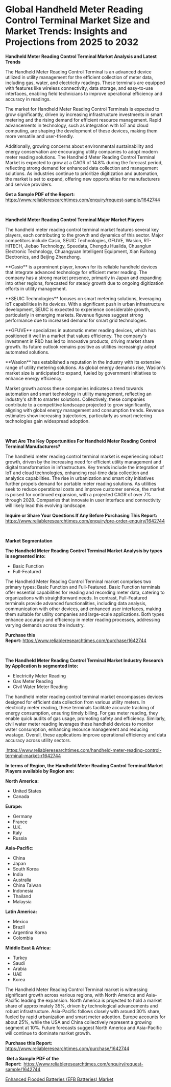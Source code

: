 <p><h1>Global Handheld Meter Reading Control Terminal Market Size and Market Trends: Insights and Projections from 2025 to 2032</h1></p><p><strong>Handheld Meter Reading Control Terminal Market Analysis and Latest Trends</strong></p>
<p><p>The Handheld Meter Reading Control Terminal is an advanced device utilized in utility management for the efficient collection of meter data, including gas, water, and electricity readings. These terminals are equipped with features like wireless connectivity, data storage, and easy-to-use interfaces, enabling field technicians to improve operational efficiency and accuracy in readings.</p><p>The market for Handheld Meter Reading Control Terminals is expected to grow significantly, driven by increasing infrastructure investments in smart metering and the rising demand for efficient resource management. Rapid advancements in technology, such as integration with IoT and cloud computing, are shaping the development of these devices, making them more versatile and user-friendly.</p><p>Additionally, growing concerns about environmental sustainability and energy conservation are encouraging utility companies to adopt modern meter reading solutions. The Handheld Meter Reading Control Terminal Market is expected to grow at a CAGR of 14.8% during the forecast period, reflecting strong demand for enhanced data collection and management solutions. As industries continue to prioritize digitization and automation, the market is set to expand, offering new opportunities for manufacturers and service providers.</p></p>
<p><strong>Get a Sample PDF of the Report:&nbsp;</strong> <a href="https://www.reliableresearchtimes.com/enquiry/request-sample/1642744?utm_campaign=3088&utm_medium=2&utm_source=Github&utm_content=ia&utm_term=28032025&utm_id=handheld-meter-reading-control-terminal">https://www.reliableresearchtimes.com/enquiry/request-sample/1642744</a></p>
<p>&nbsp;</p>
<p><strong>Handheld Meter Reading Control Terminal Major Market Players</strong></p>
<p><p>The handheld meter reading control terminal market features several key players, each contributing to the growth and dynamics of this sector. Major competitors include Casio, SEUIC Technologies, GFUVE, Wasion, RT-HITECH, Jiebao Technology, Speedata, Chengdu Hualida, Chuanglun Electronic Technology, Chuangyuan Intelligent Equipment, Xian Ruitong Electronics, and Beijing Zhenzhong.</p><p>**Casio** is a prominent player, known for its reliable handheld devices that integrate advanced technology for efficient meter reading. The company has a strong market presence, primarily in Japan and expanding into other regions, forecasted for steady growth due to ongoing digitization efforts in utility management.</p><p>**SEUIC Technologies** focuses on smart metering solutions, leveraging IoT capabilities in its devices. With a significant push in urban infrastructure development, SEUIC is expected to experience considerable growth, particularly in emerging markets. Revenue figures suggest strong performance due to increased demand for smart grid technologies.</p><p>**GFUVE** specializes in automatic meter reading devices, which has positioned it well in a market that values efficiency. The company's investment in R&D has led to innovative products, driving market share growth. Its future outlook remains positive as utilities increasingly adopt automated solutions.</p><p>**Wasion** has established a reputation in the industry with its extensive range of utility metering solutions. As global energy demands rise, Wasion's market size is anticipated to expand, fueled by government initiatives to enhance energy efficiency.</p><p>Market growth across these companies indicates a trend towards automation and smart technology in utility management, reflecting an industry's shift to smarter solutions. Collectively, these companies contribute to a competitive landscape projected to grow significantly, aligning with global energy management and consumption trends. Revenue estimates show increasing trajectories, particularly as smart metering technologies gain widespread adoption.</p></p>
<p>&nbsp;</p>
<p><strong>What Are The Key Opportunities For Handheld Meter Reading Control Terminal Manufacturers?</strong></p>
<p><p>The handheld meter reading control terminal market is experiencing robust growth, driven by the increasing need for efficient utility management and digital transformation in infrastructure. Key trends include the integration of IoT and cloud technologies, enhancing real-time data collection and analytics capabilities. The rise in urbanization and smart city initiatives further propels demand for portable meter reading solutions. As utilities seek to reduce operational costs and improve customer service, the market is poised for continued expansion, with a projected CAGR of over 7% through 2028. Companies that innovate in user interface and connectivity will likely lead this evolving landscape.</p></p>
<p><strong>Inquire or Share Your Questions If Any Before Purchasing This Report:</strong> <a href="https://www.reliableresearchtimes.com/enquiry/pre-order-enquiry/1642744?utm_campaign=3088&utm_medium=2&utm_source=Github&utm_content=ia&utm_term=28032025&utm_id=handheld-meter-reading-control-terminal">https://www.reliableresearchtimes.com/enquiry/pre-order-enquiry/1642744</a></p>
<p>&nbsp;</p>
<p><strong>Market Segmentation</strong></p>
<p><strong>The Handheld Meter Reading Control Terminal Market Analysis by types is segmented into:</strong></p>
<p><ul><li>Basic Function</li><li>Full-Featured</li></ul></p>
<p><p>The Handheld Meter Reading Control Terminal market comprises two primary types: Basic Function and Full-Featured. Basic Function terminals offer essential capabilities for reading and recording meter data, catering to organizations with straightforward needs. In contrast, Full-Featured terminals provide advanced functionalities, including data analysis, communication with other devices, and enhanced user interfaces, making them suitable for utility companies and large-scale applications. Both types enhance accuracy and efficiency in meter reading processes, addressing varying demands across the industry.</p></p>
<p><strong>Purchase this Report:&nbsp;</strong><a href="https://www.reliableresearchtimes.com/purchase/1642744?utm_campaign=3088&utm_medium=2&utm_source=Github&utm_content=ia&utm_term=28032025&utm_id=handheld-meter-reading-control-terminal">https://www.reliableresearchtimes.com/purchase/1642744</a></p>
<p>&nbsp;</p>
<p><strong>The Handheld Meter Reading Control Terminal Market Industry Research by Application is segmented into:</strong></p>
<p><ul><li>Electricity Meter Reading</li><li>Gas Meter Reading</li><li>Civil Water Meter Reading</li></ul></p>
<p><p>The handheld meter reading control terminal market encompasses devices designed for efficient data collection from various utility meters. In electricity meter reading, these terminals facilitate accurate tracking of energy consumption, ensuring timely billing. For gas meter reading, they enable quick audits of gas usage, promoting safety and efficiency. Similarly, civil water meter reading leverages these handheld devices to monitor water consumption, enhancing resource management and reducing wastage. Overall, these applications improve operational efficiency and data accuracy across utility sectors.</p></p>
<p><a href="https://www.reliableresearchtimes.com/handheld-meter-reading-control-terminal-market-r1642744?utm_campaign=3088&utm_medium=2&utm_source=Github&utm_content=ia&utm_term=28032025&utm_id=handheld-meter-reading-control-terminal">&nbsp;https://www.reliableresearchtimes.com/handheld-meter-reading-control-terminal-market-r1642744</a></p>
<p><strong>In terms of Region, the Handheld Meter Reading Control Terminal Market Players available by Region are:</strong></p>
<p>
    <p> <strong> North America: </strong>
        <ul>
            <li>United States</li>
            <li>Canada</li>
        </ul>
        </p> 
    <p> <strong> Europe: </strong>
        <ul>
            <li>Germany</li>
            <li>France</li>
            <li>U.K.</li>
            <li>Italy</li>
            <li>Russia</li>
        </ul>
        </p> 
    <p> <strong> Asia-Pacific: </strong>
        <ul>
            <li>China</li>
            <li>Japan</li>
            <li>South Korea</li>
            <li>India</li>
            <li>Australia</li>
            <li>China Taiwan</li>
            <li>Indonesia</li>
            <li>Thailand</li>
            <li>Malaysia</li>
        </ul>
        </p> 
    <p> <strong> Latin America: </strong>
        <ul>
            <li>Mexico</li>
            <li>Brazil</li>
            <li>Argentina Korea</li>
            <li>Colombia</li>
        </ul>
        </p> 
    <p> <strong> Middle East & Africa: </strong>
        <ul>
            <li>Turkey</li>
            <li>Saudi</li>
            <li>Arabia</li>
            <li>UAE</li>
            <li>Korea</li>
        </ul>
    </p>
    </p>
<p><p>The Handheld Meter Reading Control Terminal market is witnessing significant growth across various regions, with North America and Asia-Pacific leading the expansion. North America is projected to hold a market share of approximately 35%, driven by technological advancements and robust infrastructure. Asia-Pacific follows closely with around 30% share, fueled by rapid urbanization and smart meter adoption. Europe accounts for about 25%, while the USA and China collectively represent a growing segment at 10%. Future forecasts suggest North America and Asia-Pacific will continue to dominate market growth.</p></p>
<p><strong>Purchase this Report: </strong><a href="https://www.reliableresearchtimes.com/purchase/1642744?utm_campaign=3088&utm_medium=2&utm_source=Github&utm_content=ia&utm_term=28032025&utm_id=handheld-meter-reading-control-terminal">https://www.reliableresearchtimes.com/purchase/1642744</a></p>
<p>&nbsp;<strong>Get a Sample PDF of the Report:&nbsp;&nbsp;</strong><a href="https://www.reliableresearchtimes.com/enquiry/request-sample/1642744?utm_campaign=3088&utm_medium=2&utm_source=Github&utm_content=ia&utm_term=28032025&utm_id=handheld-meter-reading-control-terminal">https://www.reliableresearchtimes.com/enquiry/request-sample/1642744</a></p>
<p><strong></strong></p>
<p><p><a href="https://github.com/sapsaidamary/Market-Research-Report-List-1/blob/main/enhanced-flooded-batteries-efb-batteries-market.md?utm_campaign=3088&utm_medium=2&utm_source=Github&utm_content=ia&utm_term=28032025&utm_id=handheld-meter-reading-control-terminal">Enhanced Flooded Batteries (EFB Batteries) Market</a></p></p>